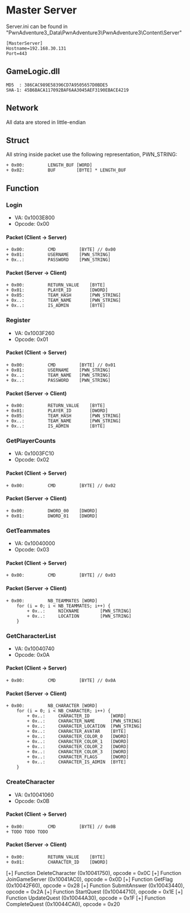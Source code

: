 # Master Server

Server.ini can be found in "PwnAdventure3_Data\PwnAdventure3\PwnAdventure3\Content\Server"

    [MasterServer]
    Hostname=192.168.30.131
    Port=443

## GameLogic.dll

    MD5  : 386CAC989E58396CD7A9505657D0BDE5
    SHA-1: 45B6BACA117092BAF6AA3045AEF3190EBACE4219

## Network

All data are stored in little-endian

## Struct

All string inside packet use the following representation, PWN_STRING:

    + 0x00:         LENGTH_BUF [WORD]
    + 0x02:         BUF        [BYTE] * LENGTH_BUF

## Function

### Login

* VA: 0x1003E800
* Opcode: 0x00

#### Packet (Client -> Server)

    + 0x00:         CMD         [BYTE] // 0x00
    + 0x01:         USERNAME    [PWN_STRING]
    + 0x..:         PASSWORD    [PWN_STRING]

#### Packet (Server -> Client)

    + 0x00:         RETURN_VALUE    [BYTE]
    + 0x01:         PLAYER_ID       [DWORD]
    + 0x05:         TEAM_HASH       [PWN_STRING]
    + 0x..:         TEAM_NAME       [PWN_STRING]
    + 0x..:         IS_ADMIN        [BYTE]

### Register

* VA: 0x1003F260
* Opcode: 0x01

#### Packet (Client -> Server)

    + 0x00:         CMD         [BYTE] // 0x01
    + 0x01:         USERNAME    [PWN_STRING]
    + 0x..:         TEAM_NAME   [PWN_STRING]
    + 0x..:         PASSWORD    [PWN_STRING]

#### Packet (Server -> Client)

    + 0x00:         RETURN_VALUE    [BYTE]
    + 0x01:         PLAYER_ID       [DWORD]
    + 0x05:         TEAM_HASH       [PWN_STRING]
    + 0x..:         TEAM_NAME       [PWN_STRING]
    + 0x..:         IS_ADMIN        [BYTE]

### GetPlayerCounts

* VA: 0x1003FC10
* Opcode: 0x02

#### Packet (Client -> Server)

    + 0x00:         CMD         [BYTE] // 0x02

#### Packet (Server -> Client)

    + 0x00:         DWORD_00    [DWORD]
    + 0x01:         DWORD_01    [DWORD]

### GetTeammates

* VA: 0x10040000
* Opcode: 0x03

#### Packet (Client -> Server)

    + 0x00:         CMD         [BYTE] // 0x03

#### Packet (Server -> Client)

    + 0x00:         NB_TEAMMATES [WORD]
        for (i = 0; i < NB_TEAMMATES; i++) {
            + 0x..:     NICKNAME        [PWN_STRING]
            + 0x..:     LOCATION        [PWN_STRING]
        }

### GetCharacterList

* VA: 0x10040740
* Opcode: 0x0A

#### Packet (Client -> Server)

    + 0x00:         CMD         [BYTE] // 0x0A

#### Packet (Server -> Client)

    + 0x00:         NB_CHARACTER [WORD]
        for (i = 0; i < NB_CHARACTER; i++) {
            + 0x..:     CHARACTER_ID        [WORD]
            + 0x..:     CHARACTER_NAME      [PWN_STRING]
            + 0x..:     CHARACTER_LOCATION  [PWN_STRING]
            + 0x..:     CHARACTER_AVATAR    [BYTE]
            + 0x..:     CHARACTER_COLOR_0   [DWORD]
            + 0x..:     CHARACTER_COLOR_1   [DWORD]
            + 0x..:     CHARACTER_COLOR_2   [DWORD]
            + 0x..:     CHARACTER_COLOR_3   [DWORD]
            + 0x..:     CHARACTER_FLAGS     [DWORD]
            + 0x..:     CHARACTER_IS_ADMIN  [BYTE]
        }

### CreateCharacter

* VA: 0x10041060
* Opcode: 0x0B

#### Packet (Client -> Server)

    + 0x00:         CMD         [BYTE] // 0x0B
    + TODO TODO TODO

#### Packet (Server -> Client)

    + 0x00:         RETURN_VALUE    [BYTE]
    + 0x01:         CHARACTER_ID    [DWORD]


[+] Function DeleteCharacter (0x10041750), opcode = 0x0C
[+] Function JoinGameServer (0x10041AC0), opcode = 0x0D
[+] Function GetFlag (0x10042F60), opcode = 0x28
[+] Function SubmitAnswer (0x10043440), opcode = 0x2A
[+] Function StartQuest (0x10044710), opcode = 0x1E
[+] Function UpdateQuest (0x10044A30), opcode = 0x1F
[+] Function CompleteQuest (0x10044CA0), opcode = 0x20
